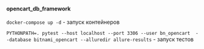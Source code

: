 #### opencart_db_framework
`docker-compose up -d` - запуск контейнеров

`PYTHONPATH=. pytest --host localhost --port 3306 --user bn_opencart  --database bitnami_opencart --alluredir allure-results` - запуск тестов